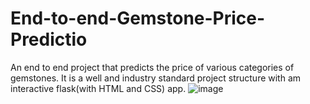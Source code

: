 # End-to-end-Gemstone-Price-Predictio
An end to end project that predicts the price of various categories of gemstones. It is a well and industry standard project structure with am interactive flask(with HTML and CSS) app.
![image](https://user-images.githubusercontent.com/115510555/232842761-7d667085-5c2e-482d-9079-c53f18919af7.png)
